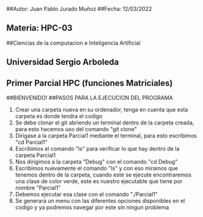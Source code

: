 ##Autor: Juan Pablo Jurado Muñoz
##Fecha: 12/03/2022
## Materia: HPC-03
##Ciencias de la computacion e Inteligencia Artificial
## Universidad Sergio Arboleda
## Primer Parcial HPC (funciones Matriciales)
##BIENVENIDO!
##PASOS PARA LA EJECUCION DEL PROGRAMA
1. Crear una carpeta nueva en su ordenador, tenga en cuenta que esta carpeta es donde tendra el codigo
2. Se debe clonar el git abriendo un terminal dentro de la carpeta creada, para esto hacemos uso del comando "git clone"
3. Dirigase a la carpeta Parcial1 mediante el terminal, para esto escribimos "cd Parcial1"
4. Escribimos el comando "ls" para verificar lo que hay dentro de la carpeta Parcial1
5. Nos dirigimos a la carpeta "Debug" con el comando "cd Debug"
6. Escribimos nuevamente el comando "ls" y con eso miramos que tenemos dentro de la carpeta, cuando este se ejecute encontraremos una clase de color verde, este es nuestro ejecutable que tiene por nombre "Parcial1"
7. Debemos ejecutar esa clase con el comando "./Parcial1"
8. Se generara un menu con las diferentes opciones disponibles en el codigo y ya podremos navegar por este sin ningun problema

